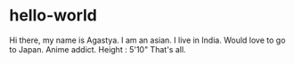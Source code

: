 # hello-world
Hi there, my name is Agastya. I am an asian.
I live in India. Would love to go to Japan.
Anime addict.
Height : 5'10"
That's all.
